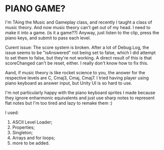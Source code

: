 # PIANO GAME?

I'm TAing the Music and Gameplay class, and recently I taught a class of music theory.
And now music theory can't get out of my head. I need to make it into a game. (is it a game??)
Anyway, just listen to the clip, press the piano keys, and submit to pass each level.

Curent issue:
The score system is broken. After a lot of Debug.Log, the issue seems to be "isAnswered" not being set to false, which I did attempt to set them to false, but they're not working. A direct result of this is that scoreChanged can't be reset, either. I really don't know how to fix this.

Aand, if music theory is like rocket science to you, the answer for the respective levels are C, Cmaj3, Cmaj, Cmaj7. I tried having player using piano keyboard as answer input, but Unity UI is so hard to use.

I'm not particularly happy with the piano keyboard sprites I made because they ignore enharmonic equivalents and just use sharp notes to represent flat notes but I'm too tired and lazy to remake them :)

I used:
1. ASCII Level Loader;
2. Properties;
3. Singleton;
4. Arrays and for loops;
5. more to be added.

